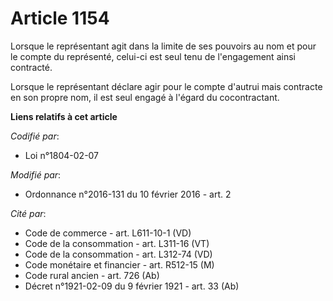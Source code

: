 # Article 1154

Lorsque le représentant agit dans la limite de ses pouvoirs au nom et pour le compte du représenté, celui-ci est seul tenu de
l'engagement ainsi contracté. 

Lorsque le représentant déclare agir pour le compte d'autrui mais contracte en son propre nom, il est seul engagé à l'égard
du cocontractant.

**Liens relatifs à cet article**

_Codifié par_:

  - Loi n°1804-02-07

_Modifié par_:

  - Ordonnance n°2016-131 du 10 février 2016 - art. 2

_Cité par_:

  - Code de commerce - art. L611-10-1 (VD)
  - Code de la consommation - art. L311-16 (VT)
  - Code de la consommation - art. L312-74 (VD)
  - Code monétaire et financier - art. R512-15 (M)
  - Code rural ancien - art. 726 (Ab)
  - Décret n°1921-02-09 du 9 février 1921 - art. 33 (Ab)
